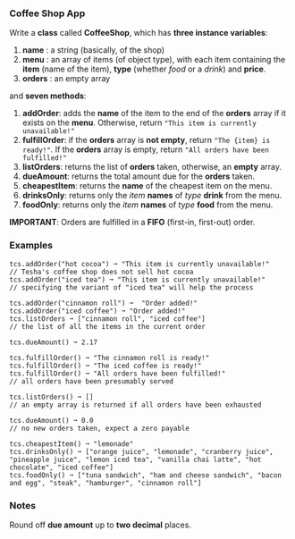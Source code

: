### Coffee Shop App

Write a **class** called **CoffeeShop**, which has **three instance variables**:

1.  **name** : a string (basically, of the shop)
2.  **menu** : an array of items (of object type), with each item containing the **item** (name of the item), **type** (whether _food_ or a _drink_) and **price**.
3.  **orders** : an empty array

and **seven methods**:

1.  **addOrder**: adds the **name** of the item to the end of the **orders** array if it exists on the **menu**. Otherwise, return `"This item is currently unavailable!"`
2.  **fulfillOrder**: if the **orders** array is **not empty**, return `"The {item} is ready!"`. If the **orders** array is empty, return `"All orders have been fulfilled!"`
3.  **listOrders**: returns the list of **orders** taken, otherwise, an **empty** array.
4.  **dueAmount**: returns the total amount due for the **orders** taken.
5.  **cheapestItem**: returns the **name** of the cheapest item on the menu.
6.  **drinksOnly**: returns only the _item_  **names** of _type_  **drink** from the menu.
7.  **foodOnly**: returns only the _item_  **names** of _type_  **food** from the menu.

**IMPORTANT**: Orders are fulfilled in a **FIFO** (first-in, first-out) order.


### Examples

```
tcs.addOrder("hot cocoa") ➞ "This item is currently unavailable!"
// Tesha's coffee shop does not sell hot cocoa
tcs.addOrder("iced tea") ➞ "This item is currently unavailable!"
// specifying the variant of "iced tea" will help the process

tcs.addOrder("cinnamon roll") ➞  "Order added!"
tcs.addOrder("iced coffee") ➞ "Order added!"
tcs.listOrders ➞ ["cinnamon roll", "iced coffee"]
// the list of all the items in the current order

tcs.dueAmount() ➞ 2.17

tcs.fulfillOrder() ➞ "The cinnamon roll is ready!"
tcs.fulfillOrder() ➞ "The iced coffee is ready!"
tcs.fulfillOrder() ➞ "All orders have been fulfilled!"
// all orders have been presumably served

tcs.listOrders() ➞ []
// an empty array is returned if all orders have been exhausted

tcs.dueAmount() ➞ 0.0
// no new orders taken, expect a zero payable

tcs.cheapestItem() ➞ "lemonade"
tcs.drinksOnly() ➞ ["orange juice", "lemonade", "cranberry juice", "pineapple juice", "lemon iced tea", "vanilla chai latte", "hot chocolate", "iced coffee"]
tcs.foodOnly() ➞ ["tuna sandwich", "ham and cheese sandwich", "bacon and egg", "steak", "hamburger", "cinnamon roll"]
```

### Notes

Round off **due amount** up to **two decimal** places.
